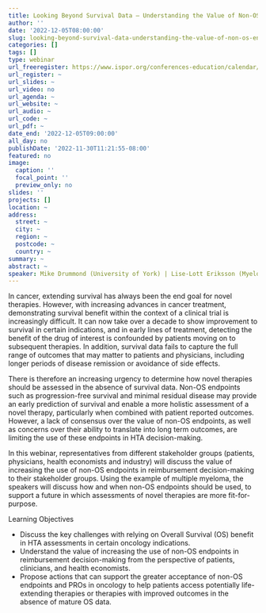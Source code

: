 ```yaml
---
title: Looking Beyond Survival Data – Understanding the Value of Non-OS Endpoints in Oncology Reimbursement Decision-Making
author: ''
date: '2022-12-05T08:00:00'
slug: looking-beyond-survival-data-understanding-the-value-of-non-os-endpoints
categories: []
tags: []
type: webinar
url_freeregister: https://www.ispor.org/conferences-education/calendar/event/2022/12/05/default-calendar/looking-beyond-survival-data-understanding-the-value-of-non-os-endpoints-in-oncology-reimbursement-decision-making
url_register: ~
url_slides: ~
url_video: no
url_agenda: ~
url_website: ~
url_audio: ~
url_code: ~
url_pdf: ~
date_end: '2022-12-05T09:00:00'
all_day: no
publishDate: '2022-11-30T11:21:55-08:00'
featured: no
image:
  caption: ''
  focal_point: ''
  preview_only: no
slides: ''
projects: []
location: ~
address:
  street: ~
  city: ~
  region: ~
  postcode: ~
  country: ~
summary: ~
abstract: ~
speaker: Mike Drummond (University of York) | Lise-Lott Eriksson (Myeloma Patients Europe) | Philippe Moreau (University Hospital of Nantes) | Ben Gutierrez (GSK) 
---
```


<!--more-->
In cancer, extending survival has always been the end goal for novel therapies. However, with increasing advances in cancer treatment, demonstrating survival benefit within the context of a clinical trial is increasingly difficult. It can now take over a decade to show improvement to survival in certain indications, and in early lines of treatment, detecting the benefit of the drug of interest is confounded by patients moving on to subsequent therapies. In addition, survival data fails to capture the full range of outcomes that may matter to patients and physicians, including longer periods of disease remission or avoidance of side effects.

There is therefore an increasing urgency to determine how novel therapies should be assessed in the absence of survival data. Non-OS endpoints such as progression-free survival and minimal residual disease may provide an early prediction of survival and enable a more holistic assessment of a novel therapy, particularly when combined with patient reported outcomes. However, a lack of consensus over the value of non-OS endpoints, as well as concerns over their ability to translate into long term outcomes, are limiting the use of these endpoints in HTA decision-making.

In this webinar, representatives from different stakeholder groups (patients, physicians, health economists and industry) will discuss the value of increasing the use of non-OS endpoints in reimbursement decision-making to their stakeholder groups. Using the example of multiple myeloma, the speakers will discuss how and when non-OS endpoints should be used, to support a future in which assessments of novel therapies are more fit-for-purpose.   

Learning Objectives  

- Discuss the key challenges with relying on Overall Survival (OS) benefit in HTA assessments in certain oncology indications.  
- Understand the value of increasing the use of non-OS endpoints in reimbursement decision-making from the perspective of patients, clinicians, and health economists.  
- Propose actions that can support the greater acceptance of non-OS endpoints and PROs in oncology to help patients access potentially life-extending therapies or therapies with improved outcomes in the absence of mature OS data.  
